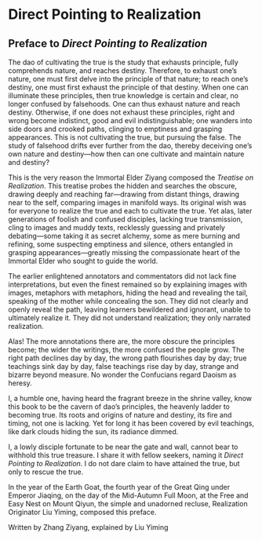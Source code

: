 # Direct Pointing to Realization

## Preface to *Direct Pointing to Realization*

The dao of cultivating the true is the study that exhausts principle, fully comprehends nature, and reaches destiny. Therefore, to exhaust one’s nature, one must first delve into the principle of that nature; to reach one’s destiny, one must first exhaust the principle of that destiny. When one can illuminate these principles, then true knowledge is certain and clear, no longer confused by falsehoods. One can thus exhaust nature and reach destiny. Otherwise, if one does not exhaust these principles, right and wrong become indistinct, good and evil indistinguishable; one wanders into side doors and crooked paths, clinging to emptiness and grasping appearances. This is not cultivating the true, but pursuing the false. The study of falsehood drifts ever further from the dao, thereby deceiving one’s own nature and destiny—how then can one cultivate and maintain nature and destiny?

This is the very reason the Immortal Elder Ziyang composed the *Treatise on Realization*. This treatise probes the hidden and searches the obscure, drawing deeply and reaching far—drawing from distant things, drawing near to the self, comparing images in manifold ways. Its original wish was for everyone to realize the true and each to cultivate the true. Yet alas, later generations of foolish and confused disciples, lacking true transmission, cling to images and muddy texts, recklessly guessing and privately debating—some taking it as secret alchemy, some as mere burning and refining, some suspecting emptiness and silence, others entangled in grasping appearances—greatly missing the compassionate heart of the Immortal Elder who sought to guide the world.

The earlier enlightened annotators and commentators did not lack fine interpretations, but even the finest remained so by explaining images with images, metaphors with metaphors, hiding the head and revealing the tail, speaking of the mother while concealing the son. They did not clearly and openly reveal the path, leaving learners bewildered and ignorant, unable to ultimately realize it. They did not understand realization; they only narrated realization.

Alas! The more annotations there are, the more obscure the principles become; the wider the writings, the more confused the people grow. The right path declines day by day, the wrong path flourishes day by day; true teachings sink day by day, false teachings rise day by day, strange and bizarre beyond measure. No wonder the Confucians regard Daoism as heresy.

I, a humble one, having heard the fragrant breeze in the shrine valley, know this book to be the cavern of dao’s principles, the heavenly ladder to becoming true. Its roots and origins of nature and destiny, its fire and timing, not one is lacking. Yet for long it has been covered by evil teachings, like dark clouds hiding the sun, its radiance dimmed.

I, a lowly disciple fortunate to be near the gate and wall, cannot bear to withhold this true treasure. I share it with fellow seekers, naming it *Direct Pointing to Realization*. I do not dare claim to have attained the true, but only to rescue the true.

In the year of the Earth Goat, the fourth year of the Great Qing under Emperor Jiaqing, on the day of the Mid-Autumn Full Moon, at the Free and Easy Nest on Mount Qiyun, the simple and unadorned recluse, Realization Originator Liu Yiming, composed this preface.

Written by Zhang Ziyang, explained by Liu Yiming